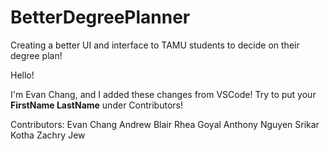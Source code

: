 # BetterDegreePlanner
Creating a better UI and interface to TAMU students to decide on their degree plan!

Hello!

I'm Evan Chang, and I added these changes from VSCode! Try to put your **FirstName LastName** under Contributors!

Contributors:
Evan Chang
Andrew Blair
Rhea Goyal
Anthony Nguyen
Srikar Kotha
Zachry Jew
